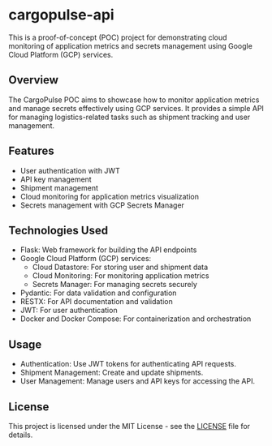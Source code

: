 # cargopulse-api

This is a proof-of-concept (POC) project for demonstrating cloud monitoring of application metrics and secrets management using Google Cloud Platform (GCP) services.

## Overview

The CargoPulse POC aims to showcase how to monitor application metrics and manage secrets effectively using GCP services. It provides a simple API for managing logistics-related tasks such as shipment tracking and user management.

## Features

- User authentication with JWT
- API key management
- Shipment management
- Cloud monitoring for application metrics visualization
- Secrets management with GCP Secrets Manager

## Technologies Used

- Flask: Web framework for building the API endpoints
- Google Cloud Platform (GCP) services:
  - Cloud Datastore: For storing user and shipment data
  - Cloud Monitoring: For monitoring application metrics
  - Secrets Manager: For managing secrets securely
- Pydantic: For data validation and configuration
- RESTX: For API documentation and validation
- JWT: For user authentication
- Docker and Docker Compose: For containerization and orchestration

## Usage

- Authentication: Use JWT tokens for authenticating API requests.
- Shipment Management: Create and update shipments.
- User Management: Manage users and API keys for accessing the API.

## License

This project is licensed under the MIT License - see the [LICENSE](LICENSE) file for details.
